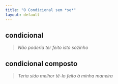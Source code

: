 ```yaml
---
title: "O Condicional sem *se*"
layout: default
---
```




## condicional 

> *Não poderia ter feito isto sozinho*

## condicional composto 

> *Teria sido melhor tê-lo feito à minha maneira*